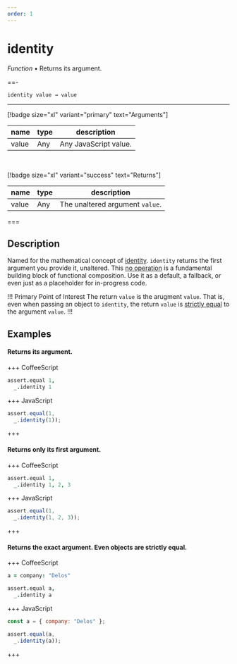 ```yaml
---
order: 1
---
```

# identity

_Function_ &bull; Returns its argument.


==- <pre><code>identity value &rarr; value</code></pre>
<hr>

[!badge size="xl" variant="primary" text="Arguments"]

| name | type | description |
|------|------|-------------|
|value|Any|Any JavaScript value.|

<br>

[!badge size="xl" variant="success" text="Returns"]

| name | type | description |
|------|------|-------------|
|value|Any|The unaltered argument `value`.|



===


## Description

Named for the mathematical concept of [identity][identity]. `identity` returns the first argument you provide it, unaltered. This [no operation][no operation] is a fundamental building block of functional composition. Use it as a default, a fallback, or even just as a placeholder for in-progress code.

!!! Primary Point of Interest
The return `value` is the arugment `value`. That is, even when passing an object to `identity`, the return `value` is [strictly equal][strictly equal] to the argument `value`.
!!!

[identity]: https://en.wikipedia.org/wiki/Identity_(mathematics)
[no operation]: https://en.wikipedia.org/wiki/NOP_(code)


## Examples



#### Returns its argument.

+++ CoffeeScript
```coffeescript #
assert.equal 1,
  _.identity 1
```

+++ JavaScript
```javascript #
assert.equal(1,
  _.identity(1));
```

+++


#### Returns only its first argument.

+++ CoffeeScript
```coffeescript #
assert.equal 1,
  _.identity 1, 2, 3
```

+++ JavaScript
```javascript #
assert.equal(1,
  _.identity(1, 2, 3));
```

+++


#### Returns the exact argument. Even objects are strictly equal.

+++ CoffeeScript
```coffeescript #
a = company: "Delos"

assert.equal a,
  _.identity a
```

+++ JavaScript
```javascript #
const a = { company: "Delos" };

assert.equal(a,
  _.identity(a));
```

+++



[strictly equal]: https://developer.mozilla.org/en-US/docs/Web/JavaScript/Reference/Operators/Strict_equality